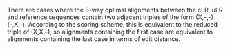 There are cases where the 3-way optimal alignments between the cLR, uLR and reference sequences contain two adjacent triples of the 
form (X,-,-)(-,X,-). According to the scoring scheme, this is equivalent to the reduced triple of (X,X,-), so alignments containing 
the first case are equivalent to alignments containing the last case in terms of edit distance.
